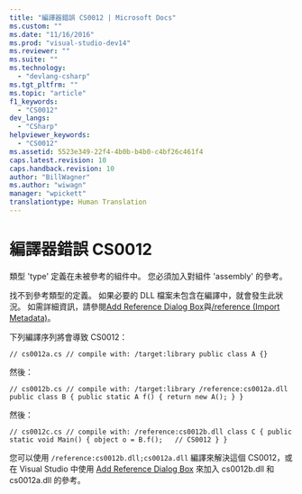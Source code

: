 ```yaml
---
title: "編譯器錯誤 CS0012 | Microsoft Docs"
ms.custom: ""
ms.date: "11/16/2016"
ms.prod: "visual-studio-dev14"
ms.reviewer: ""
ms.suite: ""
ms.technology: 
  - "devlang-csharp"
ms.tgt_pltfrm: ""
ms.topic: "article"
f1_keywords: 
  - "CS0012"
dev_langs: 
  - "CSharp"
helpviewer_keywords: 
  - "CS0012"
ms.assetid: 5523e349-22f4-4b0b-b4b0-c4bf26c461f4
caps.latest.revision: 10
caps.handback.revision: 10
author: "BillWagner"
ms.author: "wiwagn"
manager: "wpickett"
translationtype: Human Translation
---
```

# 編譯器錯誤 CS0012
類型 'type' 定義在未被參考的組件中。 您必須加入對組件 'assembly' 的參考。  
  
 找不到參考類型的定義。 如果必要的 DLL 檔案未包含在編譯中，就會發生此狀況。 如需詳細資訊，請參閱[Add Reference Dialog Box](http://msdn.microsoft.com/zh-tw/2feb0fe2-0805-4cc9-8cba-b0315849dfb7)與[\/reference \(Import Metadata\)](../../csharp/language-reference/compiler-options/reference-compiler-option.md)。  
  
 下列編譯序列將會導致 CS0012：  
  
```  
// cs0012a.cs // compile with: /target:library public class A {}  
```  
  
 然後：  
  
```  
// cs0012b.cs // compile with: /target:library /reference:cs0012a.dll public class B { public static A f() { return new A(); } }  
```  
  
 然後：  
  
```  
// cs0012c.cs // compile with: /reference:cs0012b.dll class C { public static void Main() { object o = B.f();   // CS0012 } }  
```  
  
 您可以使用 `/reference:cs0012b.dll;cs0012a.dll` 編譯來解決這個 CS0012，或在 Visual Studio 中使用 [Add Reference Dialog Box](http://msdn.microsoft.com/zh-tw/2feb0fe2-0805-4cc9-8cba-b0315849dfb7) 來加入 cs0012b.dll 和 cs0012a.dll 的參考。
